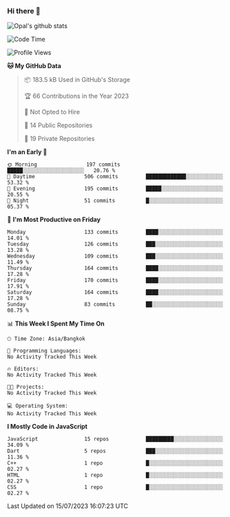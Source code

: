 ### Hi there 👋

![Opal's github stats](https://github-readme-stats.vercel.app/api?username=coolkidneversleep&count_private=true&show_icons=true&theme=radical)


<!--START_SECTION:waka-->
![Code Time](http://img.shields.io/badge/Code%20Time-64%20hrs%2038%20mins-blue)

![Profile Views](http://img.shields.io/badge/Profile%20Views-0-blue)

**🐱 My GitHub Data** 

> 📦 183.5 kB Used in GitHub's Storage 
 > 
> 🏆 66 Contributions in the Year 2023
 > 
> 🚫 Not Opted to Hire
 > 
> 📜 14 Public Repositories 
 > 
> 🔑 19 Private Repositories 
 > 
**I'm an Early 🐤** 

```text
🌞 Morning                197 commits         █████░░░░░░░░░░░░░░░░░░░░   20.76 % 
🌆 Daytime                506 commits         █████████████░░░░░░░░░░░░   53.32 % 
🌃 Evening                195 commits         █████░░░░░░░░░░░░░░░░░░░░   20.55 % 
🌙 Night                  51 commits          █░░░░░░░░░░░░░░░░░░░░░░░░   05.37 % 
```
📅 **I'm Most Productive on Friday** 

```text
Monday                   133 commits         ████░░░░░░░░░░░░░░░░░░░░░   14.01 % 
Tuesday                  126 commits         ███░░░░░░░░░░░░░░░░░░░░░░   13.28 % 
Wednesday                109 commits         ███░░░░░░░░░░░░░░░░░░░░░░   11.49 % 
Thursday                 164 commits         ████░░░░░░░░░░░░░░░░░░░░░   17.28 % 
Friday                   170 commits         ████░░░░░░░░░░░░░░░░░░░░░   17.91 % 
Saturday                 164 commits         ████░░░░░░░░░░░░░░░░░░░░░   17.28 % 
Sunday                   83 commits          ██░░░░░░░░░░░░░░░░░░░░░░░   08.75 % 
```


📊 **This Week I Spent My Time On** 

```text
🕑︎ Time Zone: Asia/Bangkok

💬 Programming Languages: 
No Activity Tracked This Week

🔥 Editors: 
No Activity Tracked This Week

🐱‍💻 Projects: 
No Activity Tracked This Week

💻 Operating System: 
No Activity Tracked This Week
```

**I Mostly Code in JavaScript** 

```text
JavaScript               15 repos            █████████░░░░░░░░░░░░░░░░   34.09 % 
Dart                     5 repos             ███░░░░░░░░░░░░░░░░░░░░░░   11.36 % 
C++                      1 repo              █░░░░░░░░░░░░░░░░░░░░░░░░   02.27 % 
HTML                     1 repo              █░░░░░░░░░░░░░░░░░░░░░░░░   02.27 % 
CSS                      1 repo              █░░░░░░░░░░░░░░░░░░░░░░░░   02.27 % 
```




 Last Updated on 15/07/2023 16:07:23 UTC
<!--END_SECTION:waka-->
